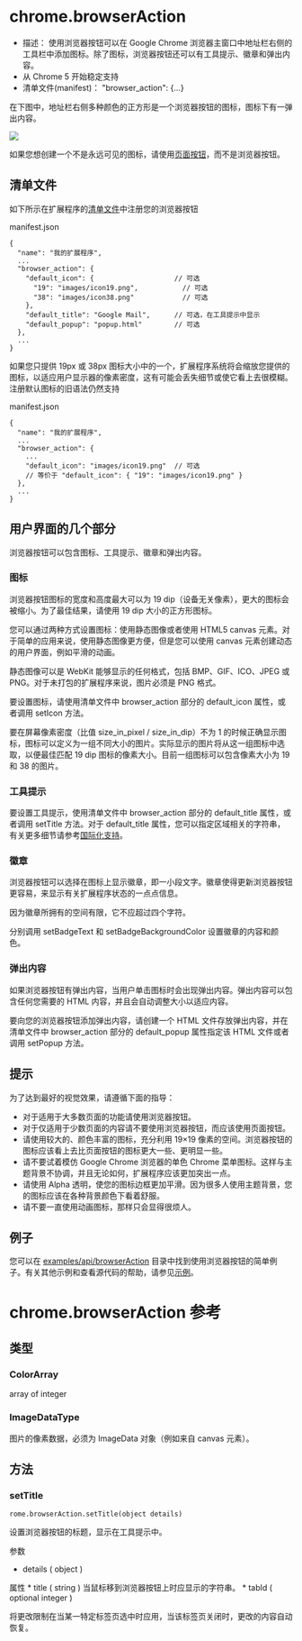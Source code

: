# chrome.browserAction

* 描述： 使用浏览器按钮可以在 Google Chrome 浏览器主窗口中地址栏右侧的工具栏中添加图标。除了图标，浏览器按钮还可以有工具提示、徽章和弹出内容。 
* 从 Chrome 5 开始稳定支持
* 清单文件(manifest)： "browser_action": {...} 

在下图中，地址栏右侧多种颜色的正方形是一个浏览器按钮的图标，图标下有一弹出内容。

![](http://developer.chrome.com/static/images/browser-action.png)

如果您想创建一个不是永远可见的图标，请使用[页面按钮](extensions/pageAction.md)，而不是浏览器按钮。

## 清单文件

如下所示在扩展程序的[清单文件](extensions/manifest.md)中注册您的浏览器按钮

manifest.json

```
{
  "name": "我的扩展程序",
  ...
  "browser_action": {
    "default_icon": {                    // 可选
      "19": "images/icon19.png",           // 可选
      "38": "images/icon38.png"            // 可选
    },
    "default_title": "Google Mail",      // 可选，在工具提示中显示
    "default_popup": "popup.html"        // 可选
  },
  ...
}
```

如果您只提供 19px 或 38px 图标大小中的一个，扩展程序系统将会缩放您提供的图标，以适应用户显示器的像素密度，这有可能会丢失细节或使它看上去很模糊。注册默认图标的旧语法仍然支持

manifest.json

```
{
  "name": "我的扩展程序",
  ...
  "browser_action": {
    ...
    "default_icon": "images/icon19.png"  // 可选
    // 等价于 "default_icon": { "19": "images/icon19.png" }
  },
  ...
}
```

## 用户界面的几个部分
浏览器按钮可以包含图标、工具提示、徽章和弹出内容。

### 图标

浏览器按钮图标的宽度和高度最大可以为 19 dip（设备无关像素），更大的图标会被缩小。为了最佳结果，请使用 19 dip 大小的正方形图标。

您可以通过两种方式设置图标：使用静态图像或者使用 HTML5 canvas 元素。对于简单的应用来说，使用静态图像更方便，但是您可以使用 canvas 元素创建动态的用户界面，例如平滑的动画。

静态图像可以是 WebKit 能够显示的任何格式，包括 BMP、GIF、ICO、JPEG 或 PNG。对于未打包的扩展程序来说，图片必须是 PNG 格式。

要设置图标，请使用清单文件中 browser_action 部分的 default_icon 属性，或者调用 setIcon 方法。

要在屏幕像素密度（比值 size_in_pixel / size_in_dip）不为 1 的时候正确显示图标，图标可以定义为一组不同大小的图片。实际显示的图片将从这一组图标中选取，以便最佳匹配 19 dip 图标的像素大小。目前一组图标可以包含像素大小为 19 和 38 的图片。

### 工具提示

要设置工具提示，使用清单文件中 browser_action 部分的 default_title 属性，或者调用 setTitle 方法。对于 default_title 属性，您可以指定区域相关的字符串，有关更多细节请参考[国际化支持](extensions/i18n.md)。

### 徽章

浏览器按钮可以选择在图标上显示徽章，即一小段文字。徽章使得更新浏览器按钮更容易，来显示有关扩展程序状态的一点点信息。

因为徽章所拥有的空间有限，它不应超过四个字符。

分别调用 setBadgeText 和 setBadgeBackgroundColor 设置徽章的内容和颜色。

### 弹出内容

如果浏览器按钮有弹出内容，当用户单击图标时会出现弹出内容。弹出内容可以包含任何您需要的 HTML 内容，并且会自动调整大小以适应内容。

要向您的浏览器按钮添加弹出内容，请创建一个 HTML 文件存放弹出内容，并在清单文件中 browser_action 部分的 default_popup 属性指定该 HTML 文件或者调用 setPopup 方法。

## 提示
为了达到最好的视觉效果，请遵循下面的指导：

* 对于适用于大多数页面的功能请使用浏览器按钮。
* 对于仅适用于少数页面的内容请不要使用浏览器按钮，而应该使用页面按钮。
* 请使用较大的、颜色丰富的图标，充分利用 19×19 像素的空间。浏览器按钮的图标应该看上去比页面按钮的图标更大一些、更明显一些。
* 请不要试着模仿 Google Chrome 浏览器的单色 Chrome 菜单图标。这样与主题背景不协调，并且无论如何，扩展程序应该更加突出一点。
* 请使用 Alpha 透明，使您的图标边框更加平滑。因为很多人使用主题背景，您的图标应该在各种背景颜色下看着舒服。
* 请不要一直使用动画图标，那样只会显得很烦人。

## 例子

您可以在 [examples/api/browserAction](http://src.chromium.org/viewvc/chrome/trunk/src/chrome/common/extensions/docs/examples/api/browserAction/) 目录中找到使用浏览器按钮的简单例子。有关其他示例和查看源代码的帮助，请参见[示例](https://developer.chrome.com/extensions/samples)。

# chrome.browserAction 参考

## 类型
### ColorArray
array of integer
### ImageDataType
图片的像素数据，必须为 ImageData 对象（例如来自 canvas 元素）。

## 方法

### setTitle
`rome.browserAction.setTitle(object details)`

设置浏览器按钮的标题，显示在工具提示中。

参数

* details ( object )

属性
	* title ( string )
	当鼠标移到浏览器按钮上时应显示的字符串。
	* tabId ( optional integer )

将更改限制在当某一特定标签页选中时应用，当该标签页关闭时，更改的内容自动恢复。





